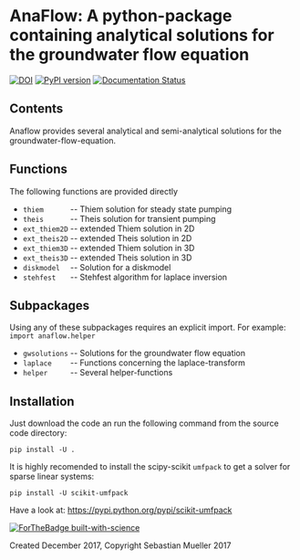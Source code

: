 
AnaFlow: A python-package containing analytical solutions for the groundwater flow equation
===========================================================================================
[![DOI](https://zenodo.org/badge/116264578.svg)](https://zenodo.org/badge/latestdoi/116264578)
[![PyPI version](https://badge.fury.io/py/anaflow.svg)](https://badge.fury.io/py/anaflow)
[![Documentation Status](https://readthedocs.org/projects/docs/badge/?version=latest)](https://anaflow.readthedocs.io/en/latest/)

Contents
--------
Anaflow provides several analytical and semi-analytical solutions for the
groundwater-flow-equation.

Functions
---------
The following functions are provided directly

 - `thiem      ` -- Thiem solution for steady state pumping
 - `theis      ` -- Theis solution for transient pumping
 - `ext_thiem2D` -- extended Thiem solution in 2D
 - `ext_theis2D` -- extended Theis solution in 2D
 - `ext_thiem3D` -- extended Thiem solution in 3D
 - `ext_theis3D` -- extended Theis solution in 3D
 - `diskmodel  ` -- Solution for a diskmodel
 - `stehfest   ` -- Stehfest algorithm for laplace inversion

Subpackages
-----------
Using any of these subpackages requires an explicit import.
For example: ``import anaflow.helper``

 - `gwsolutions` -- Solutions for the groundwater flow equation
 - `laplace    ` -- Functions concerning the laplace-transform
 - `helper     ` -- Several helper-functions

Installation
------------
Just download the code an run the following command from the
source code directory:

    pip install -U .

It is highly recomended to install the scipy-scikit `umfpack` to get a solver
for sparse linear systems:

    pip install -U scikit-umfpack

Have a look at: https://pypi.python.org/pypi/scikit-umfpack

[![ForTheBadge built-with-science](http://ForTheBadge.com/images/badges/built-with-science.svg)](https://GitHub.com/Naereen/)

Created December 2017, Copyright Sebastian Mueller 2017
